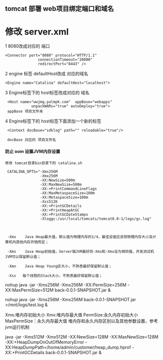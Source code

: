 ## tomcat 部署 web项目绑定端口和域名 

# 修改 server.xml  
    
 1 8080改成对应的 端口
   
    <Connector port="8080" protocol="HTTP/1.1"
                   connectionTimeout="20000"
                   redirectPort="8443" />
                   
2  engine 标签 defaultHost改成 对应的域名

    <Engine name="Catalina" defaultHost="localhost">

3   Engine标签下的 host标签改成对应的 域名

     <Host name="wwjmg.palmpk.com"  appBase="webapps"
                unpackWARs="true" autoDeploy="true">
     appBase 项目文件夹
    
4    Engine标签下的 host标签下面添加一个新的标签 

     <Context docBase="sdklog" path="" reloadable="true"/>
     
     docBase 对应的 项目文件名


#### 防止 oom 设置JVM内存设置

    修改 tomcat目录bin目录下的 catalina.sh

     CATALINA_OPTS="-Xms256M
                    -Xmx256M
                    -XX:NewSize=500m 
                    -XX:MaxNewSize=500m
                    -XX:+PrintCommandLineFlags 
                    -XX:MaxMetaspaceSize=100m 
                    -XX:MetaspaceSize=100m 
                    -Xss512K 
                    -XX:+PrintGCDetails
                    -XX:+PrintHeapAtGC
                    -XX:+PrintGCDateStamps
                    -Xloggc:/usr/local/tomcats/tomcat8.0-1/logs/gc.log"
                    
     
     
     -Xmx    Java Heap最大值，默认值为物理内存的1/4，最佳设值应该视物理内存大小及计算机内其他内存开销而定；
     
     -Xms    Java Heap初始值，Server端JVM最好将-Xms和-Xmx设为相同值，开发测试机JVM可以保留默认值；
     
     -Xmn    Java Heap Young区大小，不熟悉最好保留默认值；
     
     -Xss   每个线程的Stack大小，不熟悉最好保留默认值；


nohup java -jar -Xms256M -Xmx256M -XX:PermSize=256M -XX:MaxPermSize=512M  back-0.0.1-SNAPSHOT.jar &

nohup java -jar -Xms256M -Xmx256M  back-0.0.1-SNAPSHOT.jar >/mnt/logs/test.log &

Xms:堆内存初始大小
Xmx:堆内存最大值
PermSize:永久内存初始大小
MaxPermSize：永久内存最大值
堆内存和永久内存区别以及其他参数设置，参考jvm运行机制


java -jar -Xms512M -Xmx512M -XX:NewSize=128M -XX:MaxNewSize=128M 
-XX:+HeapDumpOnOutOfMemoryError -XX:HeapDumpPath=/home/admin/customer/heap_dump.hprof 
-XX:+PrintGCDetails back-0.0.1-SNAPSHOT.jar &